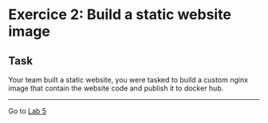 # Exercice 2: Build a static website image

## Task

Your team built a static website, you were tasked to build a custom nginx image that contain the website code and publish it to docker hub.

---
Go to [Lab 5](./lab5.md)